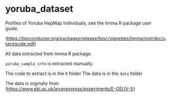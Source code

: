 # yoruba_dataset

Profiles of Yoruba HapMap Individuals, see the limma R package user guide.

(https://bioconductor.org/packages/release/bioc/vignettes/limma/inst/doc/usersguide.pdf)

All data extracted from limma R package.

`yoruba_sample_info` is extracted manually.

The code to extract is in the `R` folder
The data is in the `data` folder


The data is orginally from 
(https://www.ebi.ac.uk/arrayexpress/experiments/E-GEUV-1/)